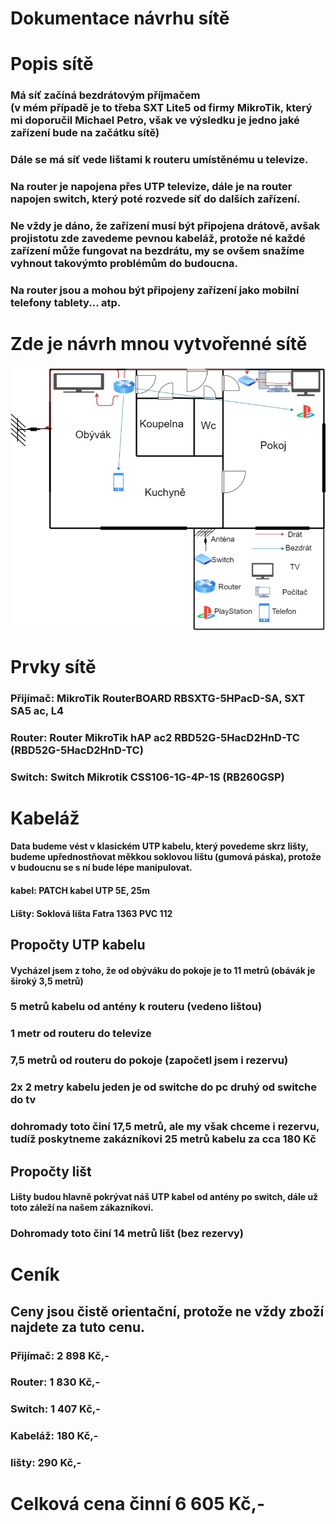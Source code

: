 # Dokumentace návrhu sítě

# Popis sítě
### Má síť začíná bezdrátovým příjmačem <br> (v mém případě je to třeba SXT Lite5 od firmy MikroTik, který mi doporučil Michael Petro, však ve výsledku je jedno jaké zařízení bude na začátku sítě)
### Dále se má síť vede lištami k routeru umístěnému u televize.
### Na router je napojena přes UTP televize, dále je na router napojen switch, který poté rozvede síť do dalších zařízení.
### Ne vždy je dáno, že zařízení musí být připojena drátově, avšak projistotu zde zavedeme pevnou kabeláž, protože né každé zařízení může fungovat na bezdrátu, my se ovšem snažíme vyhnout takovýmto problémům do budoucna.
### Na router jsou a mohou být připojeny zařízení jako mobilní telefony tablety... atp.

# Zde je návrh mnou vytvořenné sítě
![1.png](Screenshots/1.png)

# Prvky sítě 

### Přijímač: MikroTik RouterBOARD RBSXTG-5HPacD-SA, SXT SA5 ac, L4 
### Router: Router MikroTik hAP ac2 RBD52G-5HacD2HnD-TC (RBD52G-5HacD2HnD-TC)
### Switch: Switch Mikrotik CSS106-1G-4P-1S (RB260GSP)

# Kabeláž
#### Data budeme vést v klasickém UTP kabelu, který povedeme skrz lišty, budeme upřednostňovat měkkou soklovou lištu (gumová páska), protože v budoucnu se s ní bude lépe manipulovat.
#### kabel: PATCH kabel UTP 5E, 25m
#### Lišty: Soklová lišta Fatra 1363 PVC 112
## Propočty UTP kabelu

#### Vycházel jsem z toho, že od obýváku do pokoje je to 11 metrů (obávák je široký 3,5 metrů)
### 5 metrů kabelu od antény k routeru (vedeno lištou)
### 1 metr od routeru do televize
### 7,5 metrů od routeru do pokoje (započetl jsem i rezervu)
### 2x 2 metry kabelu jeden je od switche do pc druhý od switche do tv
### dohromady toto činí 17,5 metrů, ale my však chceme i rezervu, tudíž poskytneme zakázníkovi 25 metrů kabelu za cca 180 Kč

## Propočty lišt

#### Lišty budou hlavně pokrývat náš UTP kabel od antény po switch, dále už toto záleží na našem zákazníkovi.
### Dohromady toto činí 14 metrů lišt (bez rezervy)
# Ceník
## Ceny jsou čistě orientační, protože ne vždy zboží najdete za tuto cenu.
### Přijímač: 2 898 Kč,- 
### Router: 1 830 Kč,-
### Switch: 1 407 Kč,-
### Kabeláž: 180 Kč,-
### lišty: 290 Kč,-
# Celková cena činní 6 605 Kč,-
